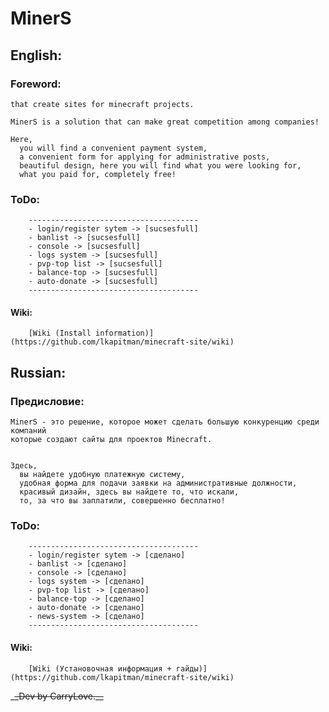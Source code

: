 # MinerS

## English:
    
### Foreword:
        
    that create sites for minecraft projects.

    MinerS is a solution that can make great competition among companies!
    
    Here,
      you will find a convenient payment system,
      a convenient form for applying for administrative posts,
      beautiful design, here you will find what you were looking for,
      what you paid for, completely free!

### ToDo:

        --------------------------------------
        - login/register sytem -> [sucsesfull]
        - banlist -> [sucsesfull]
        - console -> [sucsesfull]
        - logs system -> [sucsesfull]
        - pvp-top list -> [sucsesfull]
        - balance-top -> [sucsesfull]
        - auto-donate -> [sucsesfull]
        --------------------------------------
        
#### Wiki:
        [Wiki (Install information)](https://github.com/lkapitman/minecraft-site/wiki)
            
## Russian:
    
### Предисловие:
        
    MinerS - это решение, которое может сделать большую конкуренцию среди компаний
    которые создают сайты для проектов Minecraft.


    Здесь,
      вы найдете удобную платежную систему,
      удобная форма для подачи заявки на административные должности,
      красивый дизайн, здесь вы найдете то, что искали,
      то, за что вы заплатили, совершенно бесплатно!


### ToDo:

        --------------------------------------
        - login/register sytem -> [сделано]
        - banlist -> [сделано]
        - console -> [сделано]
        - logs system -> [сделано]
        - pvp-top list -> [сделано]
        - balance-top -> [сделано]
        - auto-donate -> [сделано]
        - news-system -> [сделано]
        --------------------------------------        
        
#### Wiki:
        [Wiki (Установочная информация + гайды)](https://github.com/lkapitman/minecraft-site/wiki)

_~~_Dev by CarryLove.__~~
